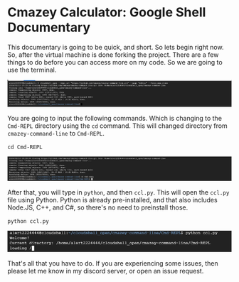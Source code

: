 # Cmazey Calculator: Google Shell Documentary

This documentary is going to be quick, and short. So lets begin right now. So, after the virtual machine is done forking the project. There are a few things to do before you can access more on my code. So we are going to use the terminal. 

<img title="a title" alt="Alt text" src="/images/image1.png">

You are going to input the following commands. Which is changing to the `Cmd-REPL` directory using the `cd` command. This will changed directory from `cmazey-command-line` to `Cmd-REPL`.

```
cd Cmd-REPL
```
<img title="a title" alt="Alt text" src="/images/image2.png">

After that, you will type in `python`, and then `ccl.py`. This will open the `ccl.py` file using Python. Python is already pre-installed, and that also includes Node.JS, C++, and C#, so there's no need to preinstall those.

```
python ccl.py
```
<img title="a title" alt="Alt text" src="/images/image3.png">

That's all that you have to do. If you are experiencing some issues, then please let me know in my discord server, or open an issue request.
